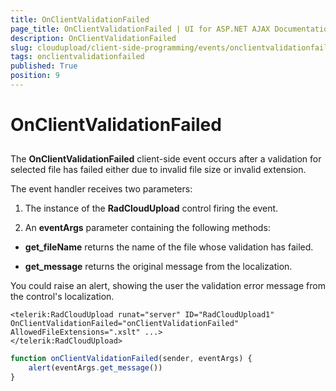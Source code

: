 ```yaml
---
title: OnClientValidationFailed
page_title: OnClientValidationFailed | UI for ASP.NET AJAX Documentation
description: OnClientValidationFailed
slug: cloudupload/client-side-programming/events/onclientvalidationfailed
tags: onclientvalidationfailed
published: True
position: 9
---
```


# OnClientValidationFailed



## 

The **OnClientValidationFailed** client-side event occurs after a validation for selected file has failed either due to invalid file size or invalid extension.

The event handler receives two parameters:

1. The instance of the **RadCloudUpload** control firing the event.

1. An **eventArgs** parameter containing the following methods:

* **get_fileName** returns the name of the file whose validation has failed.

* **get_message** returns the original message from the localization.

You could raise an alert, showing the user the validation error message from the control's localization.

````ASPNET
<telerik:RadCloudUpload runat="server" ID="RadCloudUpload1" OnClientValidationFailed="onClientValidationFailed" AllowedFileExtensions=".xslt" ...>
</telerik:RadCloudUpload>
````



````JavaScript
function onClientValidationFailed(sender, eventArgs) {
	alert(eventArgs.get_message())
}
````


